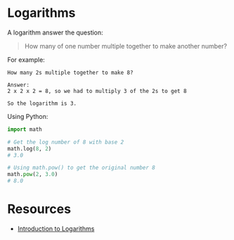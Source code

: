 # Logarithms
A logarithm answer the question:
> How many of one number multiple together to make another number?

For example:
```
How many 2s multiple together to make 8?

Answer:
2 x 2 x 2 = 8, so we had to multiply 3 of the 2s to get 8

So the logarithm is 3.
```

Using Python:
```python
import math

# Get the log number of 8 with base 2
math.log(8, 2)
# 3.0

# Using math.pow() to get the original number 8
math.pow(2, 3.0)
# 8.0
```

# Resources
- [Introduction to Logarithms](https://www.mathsisfun.com/algebra/logarithms.html)